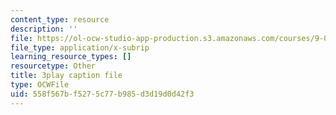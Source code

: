 ```yaml
---
content_type: resource
description: ''
file: https://ol-ocw-studio-app-production.s3.amazonaws.com/courses/9-00sc-introduction-to-psychology-fall-2011/558f567bf5275c77b985d3d19d0d42f3_MYMYXhR2Ppw.vtt
file_type: application/x-subrip
learning_resource_types: []
resourcetype: Other
title: 3play caption file
type: OCWFile
uid: 558f567b-f527-5c77-b985-d3d19d0d42f3
---
```

